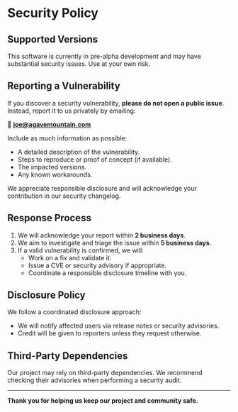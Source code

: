 # Security Policy

## Supported Versions

This software is currently in pre-alpha development and may have 
substantial security issues.  Use at your own risk.

## Reporting a Vulnerability

If you discover a security vulnerability, **please do not open a public issue**. Instead, report it to us privately by emailing:

📧 **joe@agavemountain.com**

Include as much information as possible:
- A detailed description of the vulnerability.
- Steps to reproduce or proof of concept (if available).
- The impacted versions.
- Any known workarounds.

We appreciate responsible disclosure and will acknowledge your contribution in our security changelog.

## Response Process

1. We will acknowledge your report within **2 business days**.
2. We aim to investigate and triage the issue within **5 business days**.
3. If a valid vulnerability is confirmed, we will:
   - Work on a fix and validate it.
   - Issue a CVE or security advisory if appropriate.
   - Coordinate a responsible disclosure timeline with you.

## Disclosure Policy

We follow a coordinated disclosure approach:
- We will notify affected users via release notes or security advisories.
- Credit will be given to reporters unless they request otherwise.

## Third-Party Dependencies

Our project may rely on third-party dependencies. We recommend checking their advisories when performing a security audit.

---

**Thank you for helping us keep our project and community safe.**